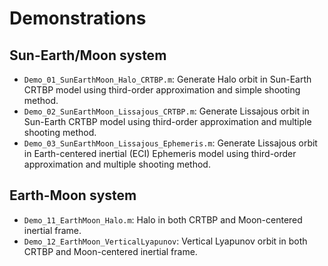 # Demonstrations

## Sun-Earth/Moon system
- `Demo_01_SunEarthMoon_Halo_CRTBP.m`: Generate Halo orbit in Sun-Earth CRTBP model using third-order approximation and simple shooting method.
- `Demo_02_SunEarthMoon_Lissajous_CRTBP.m`: Generate Lissajous orbit in Sun-Earth CRTBP model using third-order approximation and multiple shooting method.
- `Demo_03_SunEarthMoon_Lissajous_Ephemeris.m`: Generate Lissajous orbit in Earth-centered inertial (ECI) Ephemeris model using third-order approximation and multiple shooting method.

## Earth-Moon system
- `Demo_11_EarthMoon_Halo.m`: Halo in both CRTBP and Moon-centered inertial frame.
- `Demo_12_EarthMoon_VerticalLyapunov`: Vertical Lyapunov orbit in both CRTBP and Moon-centered inertial frame.

